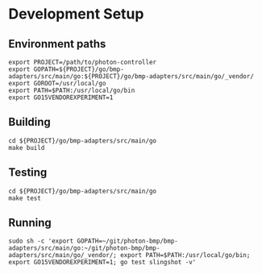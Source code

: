 # Development Setup
## Environment paths
```
export PROJECT=/path/to/photon-controller
export GOPATH=${PROJECT}/go/bmp-adapters/src/main/go:${PROJECT}/go/bmp-adapters/src/main/go/_vendor/
export GOROOT=/usr/local/go
export PATH=$PATH:/usr/local/go/bin
export GO15VENDOREXPERIMENT=1
```

## Building
```
cd ${PROJECT}/go/bmp-adapters/src/main/go
make build
```

## Testing
```
cd ${PROJECT}/go/bmp-adapters/src/main/go
make test
```

## Running
```
sudo sh -c 'export GOPATH=~/git/photon-bmp/bmp-adapters/src/main/go:~/git/photon-bmp/bmp-adapters/src/main/go/_vendor/; export PATH=$PATH:/usr/local/go/bin; export GO15VENDOREXPERIMENT=1; go test slingshot -v'
```
